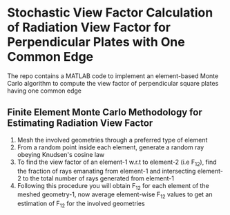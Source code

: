 # Stochastic View Factor Calculation of Radiation View Factor for Perpendicular Plates with One Common Edge
The repo contains a MATLAB code to implement an element-based Monte Carlo algorithm to compute the view factor of perpendicular square plates having one common edge
## Finite Element Monte Carlo Methodology for Estimating Radiation View Factor
1. Mesh the involved  geometries through   a preferred type of element
2. From a random point inside each element, generate a random ray obeying Knudsen's cosine law
3. To find the view factor of an element-1 w.r.t to element-2 (i.e F<sub>12</sub>), find the fraction of rays emanating from element-1 and intersecting element-2 to the total number of rays generated from element-1
4. Following this procedure you will obtain  F<sub>12</sub> for each element of the meshed geometry-1, now average element-wise  F<sub>12</sub> values to get an estimation of  F<sub>12</sub> for the involved geometries
